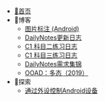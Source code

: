 * [🌴首页](/)
* 📜博客
  - [图片标注 (Android)](Articles/20240828.md)
  - [DailyNotes更新日志](Articles/20231126.md)
  - [C1 科目二练习日志](Articles/20231128.md)
  - [C1 科目三练习日志](Articles/20240109.md)
  - [DailyNotes需求集锦](Articles/20220501.md)
  - [OOAD：多态（2019）](Articles/20190517.md)
* 🚀探索
  - [通过外设控制Android设备](Articles/20240607.md)
  
